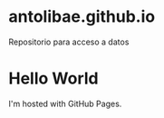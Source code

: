 # antolibae.github.io
Repositorio para acceso a datos

<!DOCTYPE html>
<html>
<body>
<h1>Hello World</h1>
<p>I'm hosted with GitHub Pages.</p>
</body>
</html>
